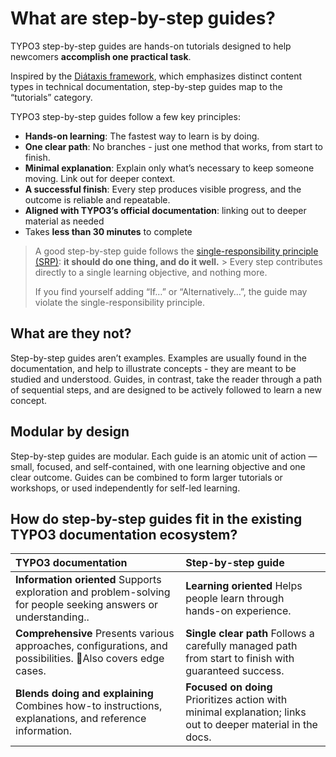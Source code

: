 # What are step-by-step guides?

TYPO3 step-by-step guides are hands-on tutorials designed to help newcomers **accomplish one practical task**. 

Inspired by the [Diátaxis framework](https://diataxis.fr/map/#expectations-and-guidance), which emphasizes distinct content types in technical documentation, step-by-step guides map to the “tutorials” category.

TYPO3 step-by-step guides follow a few key principles:

* **Hands-on learning**: The fastest way to learn is by doing.  
* **One clear path**: No branches \- just one method that works, from start to finish.  
* **Minimal explanation**: Explain only what’s necessary to keep someone moving. Link out for deeper context.  
* **A successful finish**: Every step produces visible progress, and the outcome is reliable and repeatable.  
* **Aligned with TYPO3’s official documentation**: linking out to deeper material as needed  
* Takes **less than 30 minutes** to complete

> A good step-by-step guide follows the [single-responsibility principle (SRP)](https://en.wikipedia.org/wiki/Single-responsibility_principle): **it should do one thing, and do it well.** > Every step contributes directly to a single learning objective, and nothing more.  
> 
> If you find yourself adding “If…” or “Alternatively…”, the guide may violate the single-responsibility principle.

## What are they not?

Step-by-step guides aren’t examples. Examples are usually found in the documentation, and help to illustrate concepts - they are meant to be studied and understood. Guides, in contrast, take the reader through a path of sequential steps, and are designed to be actively followed to learn a new concept.

## Modular by design

Step-by-step guides are modular. Each guide is an atomic unit of action — small, focused, and self-contained, with one learning objective and one clear outcome. Guides can be combined to form larger tutorials or workshops, or used independently for self-led learning.

## How do step-by-step guides fit in the existing TYPO3 documentation ecosystem?

| TYPO3 documentation | Step-by-step guide |
| :---- | :---- |
| **Information oriented** Supports exploration and problem-solving for people seeking answers or understanding.. | **Learning oriented** Helps people learn through hands-on experience. |
| **Comprehensive** Presents various approaches, configurations, and possibilities. Also covers edge cases. | **Single clear path** Follows a carefully managed path from start to finish with guaranteed success. |
| **Blends doing and explaining** Combines how-to instructions, explanations, and reference information. | **Focused on doing** Prioritizes action with minimal explanation; links out to deeper material in the docs. |